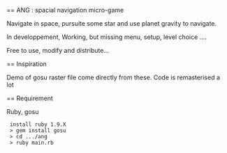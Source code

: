 == ANG : spacial navigation micro-game

Navigate in space, pursuite some star and use planet gravity to
navigate.

In developpement,
Working, but missing menu, setup, level choice ....


Free to use, modify and distribute...

== Inspiration

Demo of gosu
raster file come directly from these.
Code is remasterised a lot

== Requirement

Ruby, gosu
```
 install ruby 1.9.X
 > gem install gosu
 > cd .../ang
 > ruby main.rb
```
